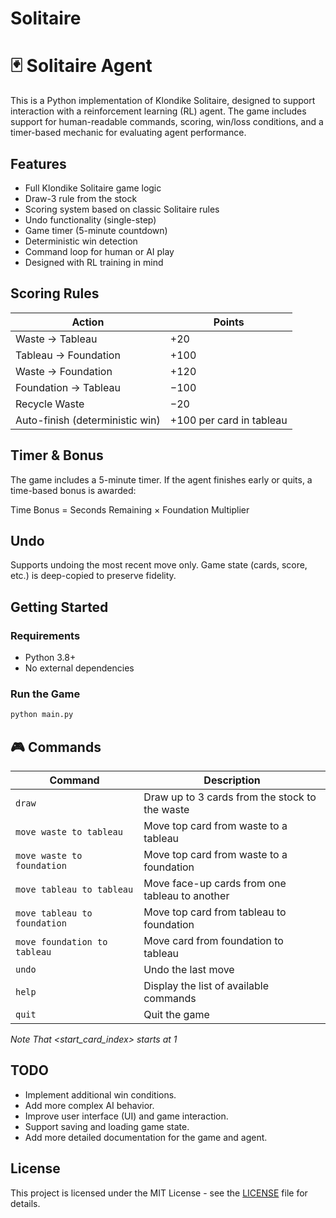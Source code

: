 # Solitaire

# 🃏 Solitaire Agent

This is a Python implementation of Klondike Solitaire, designed to support interaction with a reinforcement learning (RL) agent. The game includes support for human-readable commands, scoring, win/loss conditions, and a timer-based mechanic for evaluating agent performance.

## Features

- Full Klondike Solitaire game logic
- Draw-3 rule from the stock
- Scoring system based on classic Solitaire rules
- Undo functionality (single-step)
- Game timer (5-minute countdown)
- Deterministic win detection
- Command loop for human or AI play
- Designed with RL training in mind

## Scoring Rules

| Action                             | Points   |
|------------------------------------|----------|
| Waste → Tableau                    | +20      |
| Tableau → Foundation               | +100     |
| Waste → Foundation                 | +120     |
| Foundation → Tableau               | −100     |
| Recycle Waste                      | −20      |
| Auto-finish (deterministic win)   | +100 per card in tableau |

## Timer & Bonus

The game includes a 5-minute timer. If the agent finishes early or quits, a time-based bonus is awarded:

Time Bonus = Seconds Remaining × Foundation Multiplier

## Undo

Supports undoing the most recent move only. Game state (cards, score, etc.) is deep-copied to preserve fidelity.

## Getting Started

### Requirements

- Python 3.8+
- No external dependencies

### Run the Game

```bash
python main.py
```

## 🎮 Commands

| Command                       | Description                                            |
|-------------------------------|--------------------------------------------------------|
| `draw`                        | Draw up to 3 cards from the stock to the waste         |
| `move waste to tableau	`      | Move top card from waste to a tableau                  |
| `move waste to foundation`    | Move top card from waste to a foundation               |
| `move tableau to tableau	`    | Move face-up cards from one tableau to another         |
| `move tableau to foundation	` | Move top card from tableau to foundation     |
| `move foundation to tableau`  | Move card from foundation to tableau         |
| `undo`                        | Undo the last move                                     |
| `help`                        | Display the list of available commands |
| `quit`                        | Quit the game                                          |

*Note That <start_card_index> starts at 1*

## TODO
- Implement additional win conditions.
- Add more complex AI behavior.
- Improve user interface (UI) and game interaction.
- Support saving and loading game state.
- Add more detailed documentation for the game and agent.

## License
This project is licensed under the MIT License - see the [LICENSE](https://github.com/giamarinob/Solitaire/blob/main/LICENSE) file for details.
